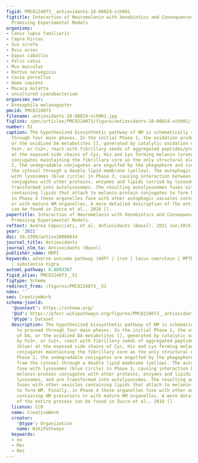 ```yaml
---
figid: PMC8224073__antioxidants-10-00824-sch001
figtitle: Interaction of Neuromelanin with Xenobiotics and Consequences for Neurodegeneration;
  Promising Experimental Models
organisms:
- Canis lupus familiaris
- Capra hircus
- Sus scrofa
- Ovis aries
- Equus caballus
- Felis catus
- Mus musculus
- Rattus norvegicus
- Cavia porcellus
- Homo sapiens
- Macaca mulatta
- uncultured cyanobacterium
organisms_ner:
- Drosophila melanogaster
pmcid: PMC8224073
filename: antioxidants-10-00824-sch001.jpg
figlink: /pmc/articles/PMC8224073/figure/antioxidants-10-00824-sch001/
number: S1
caption: The hypothesized biosynthetic pathway of NM is schematically shown to proceed
  through four main phases. In the initial Phase 1, the oxidation products of DA,
  or the oxidized DA metabolites [], generated by catalytic oxidation mediated by
  Fe3+, or Cu2+, react with fibrillary seeds of aggregated peptides/proteins (blue)
  at the exposed side chains of Cys, His and Lys forming melanin (orange)-protein
  conjugates maintaining the fibrillary core as the only structural element. In Phase
  2, the undegradable conjugates are engulfed by the phagophore and isolated from
  the cytosol through a double lipid membrane (yellow). The autophagic vacuoles fuse
  with lysosomes (blue circle) in Phase 3, causing interaction between the melanin-protein
  conjugates with other proteins, enzymes and lipids carried by lysosomes, and are
  transformed into autolysosomes. The resulting autolysosomes fuses with other vesicles
  containing lipids that attach to melanin-protein conjugates to form NM. Finally,
  in Phase 4 these organelles fuse with other autophagic vacuoles containing NM precursors
  or with mature NM organelles. A more detailed description of the entire process
  can be found in Zucca et al., 2018 [].
papertitle: Interaction of Neuromelanin with Xenobiotics and Consequences for Neurodegeneration;
  Promising Experimental Models.
reftext: Andrea Capucciati, et al. Antioxidants (Basel). 2021 Jun;10(6):824.
year: '2021'
doi: 10.3390/antiox10060824
journal_title: Antioxidants
journal_nlm_ta: Antioxidants (Basel)
publisher_name: MDPI
keywords: adverse outcome pathway (AOP) | iron | locus coeruleus | MPTP | quinone
  | substantia nigra
automl_pathway: 0.8893307
figid_alias: PMC8224073__S1
figtype: Scheme
redirect_from: /figures/PMC8224073__S1
ndex: ''
seo: CreativeWork
schema-jsonld:
  '@context': https://schema.org/
  '@id': https://pfocr.wikipathways.org/figures/PMC8224073__antioxidants-10-00824-sch001.html
  '@type': Dataset
  description: The hypothesized biosynthetic pathway of NM is schematically shown
    to proceed through four main phases. In the initial Phase 1, the oxidation products
    of DA, or the oxidized DA metabolites [], generated by catalytic oxidation mediated
    by Fe3+, or Cu2+, react with fibrillary seeds of aggregated peptides/proteins
    (blue) at the exposed side chains of Cys, His and Lys forming melanin (orange)-protein
    conjugates maintaining the fibrillary core as the only structural element. In
    Phase 2, the undegradable conjugates are engulfed by the phagophore and isolated
    from the cytosol through a double lipid membrane (yellow). The autophagic vacuoles
    fuse with lysosomes (blue circle) in Phase 3, causing interaction between the
    melanin-protein conjugates with other proteins, enzymes and lipids carried by
    lysosomes, and are transformed into autolysosomes. The resulting autolysosomes
    fuses with other vesicles containing lipids that attach to melanin-protein conjugates
    to form NM. Finally, in Phase 4 these organelles fuse with other autophagic vacuoles
    containing NM precursors or with mature NM organelles. A more detailed description
    of the entire process can be found in Zucca et al., 2018 [].
  license: CC0
  name: CreativeWork
  creator:
    '@type': Organization
    name: WikiPathways
  keywords:
  - oo
  - Mer
  - Res
---
```

